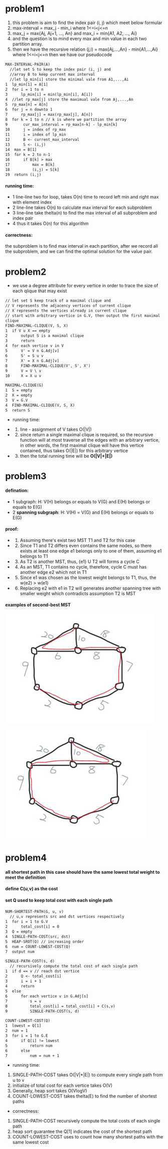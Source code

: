 # problem1
1. this problem is aim to find the index pair (i, j) which meet below formular
2. max-interval = max_j - min_i where 1<=i<j<=n
3. max_j = max{Aj, Aj+1, ..., An} and max_i = min{A1, A2, ..., Ai}
4. and the question is to mind every max and min value in each two partition array.
5. then we have the recursive relation
(j,i) = max{Aj,...,An} - min{A1,...,Ai} where 1<=i<j<=n then we have our pseudocode
```
MAX-INTERVAL-PAIR(A)
  //let set S to keep the index pair (i, j) and
  //array B to keep current max interval
  //let lp_min[i] store the minimal vale from A1,...,Ai
1  lp_min[1] = A[1]
2  for i = 1 to n
3      lp_min[i] = min(lp_min[i], A[i])
4  //let rp_max[j] store the maximual vale from Aj,...,An
5  rp_max[n] = A[n]
6  for j = n downto 1
7      rp_max[j] = max(rp_max[j], A[n])
8  for k = 1 to n // k is where we partition the array
9       cur_max_interval = rp_max[n-k] - lp_min[k]
10      j = index of rp_max
11      i = index of lp_min
12      B <- current_max_interval
13      S <- (i,j)
14  max = B[1]
15  for k = 2 to n-1
16      if B[k] > max
17          max = B[k]
18          (i,j) = S[k]
19  return (i,j)
```   
#### running time:
* 1 line-line two for loop, takes O(n) time to record left min and right max with element index
* 2 line-line takes O(n) to calculate max interval for each subproblem
* 3 line-line take thelta(n) to find the max interval of all subproblem and index pair
* 4 thus it takes O(n) for this algorithm
#### correctness:
the subproblem is to find max interval in each partition, after we record all the subproblem, and we can find the optimal solution for the value pair.

# problem2
* we use a degree attribute for every vertice in order to trace the size of each qlique that may exist
```
// let set S keep track of a maximal clique and
// V represents the adjacency vertices of current clique
// X represents the vertices already in current clique
// start with arbitrary vertice in G.V, then output the first maximal clique
FIND-MAXIMAL-CLIQUE(V, S, X)
1  if V u X == empty
2      output S is a maximal clique
3      return
4  for each vertice v in V
5      V' = V n G.Adj[v]
6      S' = S u v
7      X' = X n G.Adj[v]
8      FIND-MAXIMAL-CLIQUE(V', S', X')
9      V = V \ v
10     X = X u v
```
```
MAXIMAL-CLIQUE(G)
1  S = empty
2  X = empty
3  V = G.V
4  FIND-MAXIMAL-CLIQUE(V, S, X)
5  return S
```
+ running time:
* 1. line - assignment of V takes O(|V|)
* 2. since return a single maximal clique is required, so the recursive function will at most traverse all the edges with an arbitrary vertice, in other words, the first maximal clique will have this vertice contained, thus takes O(|E|) for this arbitrary vertice
* 3. then the total running time will be **O(|V|+|E|)**

# problem3
#### defination:
* 1 subgraph: H: V(H) belongs or equals to V(G) and E(H) belongs or equals
to E(G)
* 2 **spanning subgraph**: H: V(H) = V(G) and E(H) belongs or equals to E(G)

#### proof:
* 1. Assuming there's exist two MST T1 and T2 for this case
* 2. Since T1 and T2 differs even contains the same nodes, so there exists at least one edge e1 belongs only to one of them, assuming e1 belongs to T1
* 3. As T2 is another MST, thus, {e1} U T2 will forms a cycle C
* 4. As an MST, T1 contains no cycle, therefore, cycle C must has another edge e2 which not in T1
* 5. Since e1 was chosen as the lowest weight belongs to T1, thus, the w(e2) > w(e1)
* 6. Replacing e2 with e1 in T2 will generates another spanning tree with smaller weight which contradicts assumption T2 is MST

#### examples of second-best MST
![](image/sb-mst-1.jpg)

![](image/sb-mst-2.jpg)

# problem4
#### all shortest path in this case should have the same lowest total weight to meet the definition
#### define C(u,v) as the cost
#### set Q used to keep total cost with each single path
```
NUM-SHORTEST-PATH(G, u, v)
  // u,v represents src and dst vertices respectively
1  for i = 1 to G.V
2      total_cost[i] = 0
3  Q = empty
4  SINGLE-PATH-COST(src, dst)
5  HEAP-SROT(Q) // increasing order
6  num = COUNT-LOWEST-COST(Q)
7  output num
```
```
SINGLE-PATH-COST(s, d)
  // recursively compute the total cost of each single path
1  if d == v // reach dst vertice
2      Q <- total_cost[i]
3      i = i + 1
4      return
5  else
6      for each vertice v in G.Adj[s]
7          s = v
8          total_cost[i] = total_cost[i] + C(s,v)
9          SINGLE-PATH-COST(s, d)
```
```
COUNT-LOWEST-COST(Q)
1  lowest = Q[1]
2  num = 1
3  for i = 1 to G.E
4      if Q[i] != lowest
5          return num
6      else
7          num = num + 1
```
+ running time:
1. SINGLE-PATH-COST takes O(|V|*|E|) to compute every single path from u to v
2. initialize of total cost for each vertice takes O(V)
3. Generally, heap sort takes O(VlogV)
4. COUNT-LOWEST-COST takes thelta(E) to find the number of shortest paths

+ correctness:
1. SINGLE-PATH-COST recursively compute the total costs of each single path
2. heap sort guarantee the Q[1] indicates the cost of the shortest path
3. COUNT-LOWEST-COST uses to count how many shortest paths with the same lowest cost
